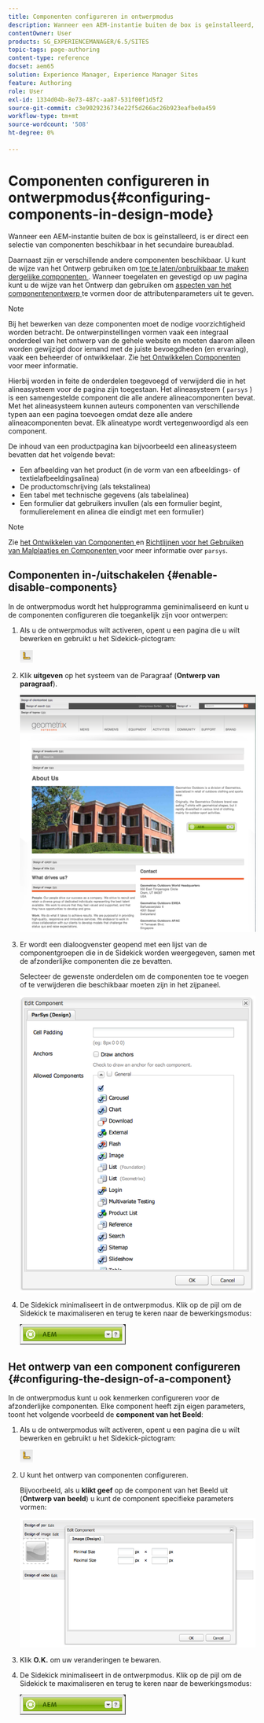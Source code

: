 ```yaml
---
title: Componenten configureren in ontwerpmodus
description: Wanneer een AEM-instantie buiten de box is geïnstalleerd, is er direct een selectie van componenten beschikbaar in het secundaire bureaublad. Daarnaast zijn er verschillende andere componenten beschikbaar. U kunt de ontwerpmodus gebruiken om dergelijke componenten in- en uit te schakelen.
contentOwner: User
products: SG_EXPERIENCEMANAGER/6.5/SITES
topic-tags: page-authoring
content-type: reference
docset: aem65
solution: Experience Manager, Experience Manager Sites
feature: Authoring
role: User
exl-id: 1334d04b-8e73-487c-aa87-531f00f1d5f2
source-git-commit: c3e9029236734e22f5d266ac26b923eafbe0a459
workflow-type: tm+mt
source-wordcount: '508'
ht-degree: 0%

---
```


# Componenten configureren in ontwerpmodus{#configuring-components-in-design-mode}

Wanneer een AEM-instantie buiten de box is geïnstalleerd, is er direct een selectie van componenten beschikbaar in het secundaire bureaublad.

Daarnaast zijn er verschillende andere componenten beschikbaar. U kunt de wijze van het Ontwerp gebruiken om [ toe te laten/onbruikbaar te maken dergelijke componenten ](#enabledisablecomponentsusingdesignmode). Wanneer toegelaten en gevestigd op uw pagina kunt u de wijze van het Ontwerp dan gebruiken om [ aspecten van het componentenontwerp ](#configuringcomponentsusingdesignmode) te vormen door de attributenparameters uit te geven.

>[!NOTE]
>
>Bij het bewerken van deze componenten moet de nodige voorzichtigheid worden betracht. De ontwerpinstellingen vormen vaak een integraal onderdeel van het ontwerp van de gehele website en moeten daarom alleen worden gewijzigd door iemand met de juiste bevoegdheden (en ervaring), vaak een beheerder of ontwikkelaar. Zie [ het Ontwikkelen Componenten ](/help/sites-developing/components.md) voor meer informatie.

Hierbij worden in feite de onderdelen toegevoegd of verwijderd die in het alineasysteem voor de pagina zijn toegestaan. Het alineasysteem ( `parsys` ) is een samengestelde component die alle andere alineacomponenten bevat. Met het alineasysteem kunnen auteurs componenten van verschillende typen aan een pagina toevoegen omdat deze alle andere alineacomponenten bevat. Elk alineatype wordt vertegenwoordigd als een component.

De inhoud van een productpagina kan bijvoorbeeld een alineasysteem bevatten dat het volgende bevat:

* Een afbeelding van het product (in de vorm van een afbeeldings- of textielafbeeldingsalinea)
* De productomschrijving (als tekstalinea)
* Een tabel met technische gegevens (als tabelalinea)
* Een formulier dat gebruikers invullen (als een formulier begint, formulierelement en alinea die eindigt met een formulier)

>[!NOTE]
>
>Zie [ het Ontwikkelen van Componenten ](/help/sites-developing/components.md#paragraphsystem) en [ Richtlijnen voor het Gebruiken van Malplaatjes en Componenten ](/help/sites-developing/dev-guidelines-bestpractices.md#guidelines-for-using-templates-and-components) voor meer informatie over `parsys`.

## Componenten in-/uitschakelen {#enable-disable-components}

In de ontwerpmodus wordt het hulpprogramma geminimaliseerd en kunt u de componenten configureren die toegankelijk zijn voor ontwerpen:

1. Als u de ontwerpmodus wilt activeren, opent u een pagina die u wilt bewerken en gebruikt u het Sidekick-pictogram:

   ![ wijze van het Ontwerp ](do-not-localize/chlimage_1.png)

1. Klik **uitgeven** op het systeem van de Paragraaf (**Ontwerp van paragraaf**).

   ![ screen_shot_2012-02-08at102726am ](assets/screen_shot_2012-02-08at102726am.png)

1. Er wordt een dialoogvenster geopend met een lijst van de componentgroepen die in de Sidekick worden weergegeven, samen met de afzonderlijke componenten die ze bevatten.

   Selecteer de gewenste onderdelen om de componenten toe te voegen of te verwijderen die beschikbaar moeten zijn in het zijpaneel.

   ![ screen_shot_2012-02-08at103407am ](assets/screen_shot_2012-02-08at103407am.png)

1. De Sidekick minimaliseert in de ontwerpmodus. Klik op de pijl om de Sidekick te maximaliseren en terug te keren naar de bewerkingsmodus:

   ![ geminimaliseerde Sidekick ](do-not-localize/sidekick-collapsed.png)

## Het ontwerp van een component configureren {#configuring-the-design-of-a-component}

In de ontwerpmodus kunt u ook kenmerken configureren voor de afzonderlijke componenten. Elke component heeft zijn eigen parameters, toont het volgende voorbeeld de **component van het Beeld**:

1. Als u de ontwerpmodus wilt activeren, opent u een pagina die u wilt bewerken en gebruikt u het Sidekick-pictogram:

   ![ wijze van het Ontwerp - Sidekick ](do-not-localize/chlimage_1-1.png)

1. U kunt het ontwerp van componenten configureren.

   Bijvoorbeeld, als u **klikt geef** op de component van het Beeld uit (**Ontwerp van beeld**) u kunt de component specifieke parameters vormen:

   ![ chlimage_1-5 ](assets/chlimage_1-5.png)

1. Klik **O.K.** om uw veranderingen te bewaren.

1. De Sidekick minimaliseert in de ontwerpmodus. Klik op de pijl om de Sidekick te maximaliseren en terug te keren naar de bewerkingsmodus:

   ![ geminimaliseerde Sidekick ](do-not-localize/sidekick-collapsed-1.png)
